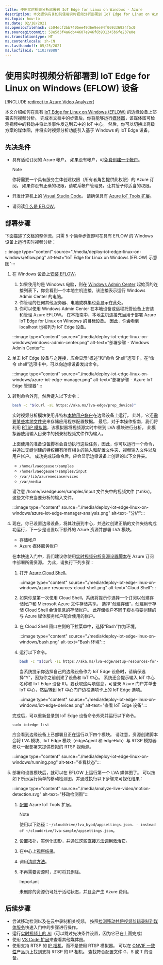 ```yaml
---
title: 使用实时视频分析部署到 IoT Edge for Linux on Windows - Azure
description: 本文提供有关如何使用实时视频分析部署到 IoT Edge for Linux on Windows 设备的指导。
ms.topic: how-to
ms.date: 02/18/2021
ms.openlocfilehash: c504ecf2bb7405ee49d6e9ee94f069336924f5c0
ms.sourcegitcommit: 58e5d3f4a6cb44607e946f6b931345b6fe237e0e
ms.translationtype: HT
ms.contentlocale: zh-CN
ms.lasthandoff: 05/25/2021
ms.locfileid: "110378088"
---
```

# <a name="deploy-to-an-iot-edge-for-linux-on-windows-eflow-device-with-live-video-analytics"></a>使用实时视频分析部署到 IoT Edge for Linux on Windows (EFLOW) 设备

[!INCLUDE [redirect to Azure Video Analyzer](./includes/redirect-video-analyzer.md)]

本文介绍如何在具有 [IoT Edge for Linux on Windows (EFLOW)](../../iot-edge/iot-edge-for-linux-on-windows.md) 的边缘设备上部署实时视频分析。 完成本文档中的步骤后，你将能够运行[媒体图](media-graph-concept.md)，该媒体图可检测视频中的移动并将此类事件发送到云中的 IoT 中心。 然后，你可以切换出高级方案的媒体图，并将实时视频分析功能引入基于 Windows 的 IoT Edge 设备。

## <a name="prerequisites"></a>先决条件 

* 具有活动订阅的 Azure 帐户。 如果没有帐户，可[免费创建一个帐户](https://azure.microsoft.com/free/?WT.mc_id=A261C142F)。

    > [!NOTE]
    > 你将需要一个具有服务主体创建权限（所有者角色提供此权限）的 Azure 订阅。 如果你没有正确的权限，请联系帐户管理员，让其授予你适当的权限。
* 开发计算机上的 [Visual Studio Code](https://code.visualstudio.com/)。 请确保具有 [Azure IoT Tools 扩展](https://marketplace.visualstudio.com/items?itemName=vsciot-vscode.azure-iot-tools)。
* 请阅读[什么是 EFLOW](../../iot-edge/iot-edge-for-linux-on-windows.md)。

## <a name="deployment-steps"></a>部署步骤

下面描述了文档的整体流，只需 5 个简单步骤即可在具有 EFLOW 的 Windows 设备上运行实时视频分析：

:::image type="content" source="./media/deploy-iot-edge-linux-on-windows/eflow.png" alt-text="IoT Edge for Linux on Windows (EFLOW) 示意图":::

1. 在 Windows 设备上[安装 EFLOW](../../iot-edge/how-to-install-iot-edge-on-windows.md)。 

    1. 如果使用的是 Windows 电脑，则在 [Windows Admin Center](/windows-server/manage/windows-admin-center/overview) 起始页的连接列表下，你会看到一个本地主机连接，该连接表示运行 Windows Admin Center 的电脑。 
    1. 你管理的任何其他服务器、电脑或群集也会显示在此处。
    1. 你可以使用 Windows Admin Center 在本地设备或远程托管设备上安装和管理 Azure EFLOW。 在本指南中，本地主机连接充当用于部署 Azure IoT Edge for Linux on Windows 的目标设备。 因此，你会看到 localhost 也被列为 IoT Edge 设备。

    :::image type="content" source="./media/deploy-iot-edge-linux-on-windows/windows-admin-center.png" alt-text="部署步骤 - Windows Admin Center":::
1. 单击 IoT Edge 设备与之连接，应会显示“概述”和“命令 Shell”选项卡。在“命令 shell”选项卡中，可以向边缘设备发出命令。
 
    :::image type="content" source="./media/deploy-iot-edge-linux-on-windows/azure-iot-edge-manager.png" alt-text="部署步骤 - Azure IoT Edge 管理器":::
1. 转到命令外壳，然后键入以下命令：
    
    ```bash
    bash -c "$(curl -sL https://aka.ms/lva-edge/prep_device)"
    ```

    实时视频分析模块使用非特权[本地用户帐户](deploy-iot-edge-device.md#create-and-use-local-user-account-for-deployment)在边缘设备上运行。 此外，它还[需要某些本地文件夹](deploy-iot-edge-device.md#granting-permissions-to-device-storage)来存储应用程序配置数据。 最后，对于本操作指南，我们将利用 [RTSP 模拟器](https://github.com/Azure/live-video-analytics/tree/master/utilities/rtspsim-live555)，该模拟器将视频源实时中继到 LVA 模块进行分析。 此模拟器使用输入目录中的预录制视频文件作为输入。 
    
    上面使用的准备设备脚本会自动执行这些任务，因此，你可以运行一个命令，并通过无缝创建的特权拥有所有相关的输入和配置文件夹、视频输入文件以及用户帐户。 成功完成该命令后，应会显示边缘设备上创建的以下文件夹。 
    
    * `/home/lvaedgeuser/samples`
    * `/home/lvaedgeuser/samples/input`
    * `/var/lib/azuremediaservices`
    * `/var/media`
    
    请注意 /home/lvaedgeuser/samples/input 文件夹中的视频文件 (*.mkv)，这些文件充当要分析的输入文件。 
    
    :::image type="content" source="./media/deploy-iot-edge-linux-on-windows/azure-iot-edge-manager-analysis.png" alt-text="分析":::
1. 现在，你已设置边缘设备，将其注册到中心，并通过创建正确的文件夹结构成功运行，下一步是设置以下额外的 Azure 资源并部署 LVA 模块。 

    * 存储帐户
    * Azure 媒体服务帐户

    在本快速入门中，我们建议你使用[实时视频分析资源设置脚本](https://github.com/Azure/live-video-analytics/tree/master/edge/setup)在 Azure 订阅中部署所需资源。 为此，请执行下列步骤：

    1. 打开 [Azure Cloud Shell](https://ms.portal.azure.com/#cloudshell/)。

        :::image type="content" source="./media/deploy-iot-edge-linux-on-windows/azure-resources-cloud-shell.png" alt-text="Cloud Shell":::
    1. 如果你是第一次使用 Cloud Shell，系统将提示你选择一个订阅以创建存储帐户和 Microsoft Azure 文件存储共享。 选择“创建存储”，创建用于存储 Cloud Shell 会话信息的存储帐户。 此存储帐户不同于脚本将要创建的与 Azure 媒体服务帐户配合使用的帐户。
    1. 在 Cloud Shell 窗口左侧的下拉菜单中，选择“Bash”作为环境。

        :::image type="content" source="./media/deploy-iot-edge-linux-on-windows/bash.png" alt-text="Bash 环境":::
    1. 运行以下命令。

        ```bash
        bash -c "$(curl -sL https://aka.ms/lva-edge/setup-resources-for-samples)"
        ```
        
        当系统提示你选择自己的边缘设备作为 IoT Edge 设备时，请确保选择“Y”，因为你之前创建了设备和 IoT 中心。 系统还会提示输入 IoT 中心名称和 IoT Edge 设备 ID。要获取这两项信息，可登录 Azure 门户并单击 IoT 中心，然后转到 IoT 中心门户边栏选项卡上的 IoT Edge 选项。

        :::image type="content" source="./media/deploy-iot-edge-linux-on-windows/iot-edge-devices.png" alt-text="查看 IoT Edge 设备":::

    完成后，可以重新登录到 IoT Edge 设备命令外壳并运行以下命令。
    
    `sudo iotedge list`
    
    应会看到边缘设备上已部署且正在运行以下四个模块。 请注意，资源创建脚本会将 LVA 模块、IoT Edge 模块（edgeAgent 和 edgeHub）与 RTSP 模拟器模块一起部署来提供模拟的 RTSP 视频源。
    
    :::image type="content" source="./media/deploy-iot-edge-linux-on-windows/running.png" alt-text="查看状态":::
1. 部署和设置模块后，就可以在 EFLOW 上运行第一个 LVA 媒体图了。 可以按如下所示运行简单的移动检测图，并通过执行以下步骤来可视化结果：

    :::image type="content" source="./media/analyze-live-video/motion-detection.svg" alt-text="移动检测图":::

    1. [配置](get-started-detect-motion-emit-events-quickstart.md#configure-the-azure-iot-tools-extension) Azure IoT Tools 扩展。
    
        > [!Note]
        > 使用以下路径：`~/clouddrive/lva_byod/appsettings.json. - instead of ~/clouddrive/lva-sample/appsettings.json`。
    1. 设置拓扑，实例化图形，并通过这些[直接方法调用](get-started-detect-motion-emit-events-quickstart.md#use-direct-method-calls)激活它。
    1. 在中心上[观察结果](get-started-detect-motion-emit-events-quickstart.md#observe-results)。
    1. 调用[清除方法](get-started-detect-motion-emit-events-quickstart.md#invoke-graphinstancedeactivate)。
    1. 不再需要资源时，即可将其删除。

        > [!IMPORTANT]
        > 未删除的资源仍可处于活动状态，并且会产生 Azure 费用。
    
## <a name="next-steps"></a>后续步骤

* 尝试移动检测以及在云中录制相关视频。 按照[检测移动并将视频剪辑录制到媒体服务](detect-motion-record-video-clips-media-services-quickstart.md#review-the-sample-video)快速入门中的步骤进行操作。
* 运行[实时视频上的 AI](use-your-model-quickstart.md#overview)（可以跳过先决条件设置，因为它已在上面完成）
* 使用 [VS Code 扩展](https://marketplace.visualstudio.com/items?itemName=ms-azuretools.live-video-analytics-edge)来查看其他媒体图。
* 使用支持 RTSP 的 [IP 相机](https://en.wikipedia.org/wiki/IP_camera)，而不是使用 RTSP 模拟器。 可以在 [ONVIF 一致性](https://www.onvif.org/conformant-products/)产品页上找到支持 RTSP 的 IP 相机。 查找符合配置文件 G、S 或 T 的设备。
